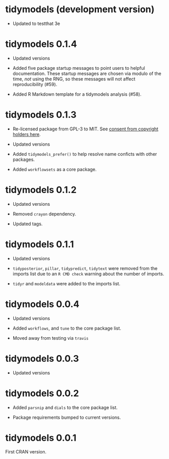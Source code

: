 # tidymodels (development version)

 * Updated to testthat 3e

# tidymodels 0.1.4

 * Updated versions

 * Added five package startup messages to point users to helpful documentation. These startup messages are chosen via modulo of the time, _not_ using the RNG, so these messages will not affect reproducibility (#59).

 * Added R Markdown template for a tidymodels analysis (#58).

# tidymodels 0.1.3

 * Re-licensed package from GPL-3 to MIT. See [consent from copyright holders here](https://github.com/tidymodels/tidymodels/issues/51).

 * Updated versions
 
 * Added `tidymodels_prefer()` to help resolve name conficts with other packages.
 
 * Added `workflowsets` as a core package. 

# tidymodels 0.1.2

 * Updated versions
 
 * Removed `crayon` dependency. 
 
 * Updated tags.
 
# tidymodels 0.1.1

 * Updated versions
 
 * `tidyposterior`, `pillar`, `tidypredict`, `tidytext` were removed from the imports list due to an `R CMD check` warning about the number of imports.  
 
 * `tidyr` and `modeldata` were added to the imports list. 

# tidymodels 0.0.4

 * Updated versions

 * Added `workflows`, and `tune` to the core package list. 

 * Moved away from testing via `travis`

# tidymodels 0.0.3

 * Updated versions

# tidymodels 0.0.2

 * Added  `parsnip` and `dials` to the core package list. 

 * Package requirements bumped to current versions.


# tidymodels 0.0.1

First CRAN version.



